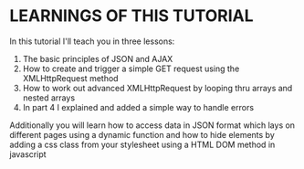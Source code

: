 # LEARNINGS OF THIS TUTORIAL

In this tutorial I'll teach you in three lessons:

1. The basic principles of JSON and AJAX
2. How to create and trigger a simple GET request using the XMLHttpRequest method
3. How to work out advanced XMLHttpRequest by looping thru arrays and nested arrays
4. In part 4 I explained and added a simple way to handle errors

Additionally you will learn how to access data in JSON format which lays on different pages using a dynamic function and 
how to hide elements by adding a css class from your stylesheet using a HTML DOM method in javascript
